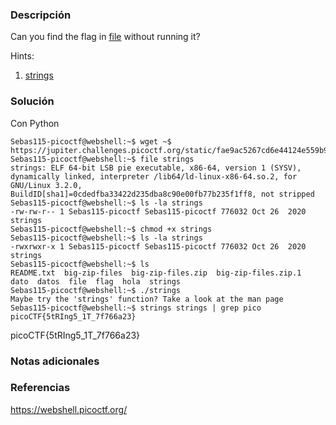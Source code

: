### Descripción
Can you find the flag in [file](https://jupiter.challenges.picoctf.org/static/fae9ac5267cd6e44124e559b901df177/strings) without running it?

Hints:
1. [strings](https://linux.die.net/man/1/strings)

### Solución
Con Python

```
Sebas115-picoctf@webshell:~$ wget ~$ https://jupiter.challenges.picoctf.org/static/fae9ac5267cd6e44124e559b901df177/strings
Sebas115-picoctf@webshell:~$ file strings   
strings: ELF 64-bit LSB pie executable, x86-64, version 1 (SYSV), dynamically linked, interpreter /lib64/ld-linux-x86-64.so.2, for GNU/Linux 3.2.0, BuildID[sha1]=0cdedfba33422d235dba8c90e00fb77b235f1ff8, not stripped
Sebas115-picoctf@webshell:~$ ls -la strings 
-rw-rw-r-- 1 Sebas115-picoctf Sebas115-picoctf 776032 Oct 26  2020 strings
Sebas115-picoctf@webshell:~$ chmod +x strings
Sebas115-picoctf@webshell:~$ ls -la strings 
-rwxrwxr-x 1 Sebas115-picoctf Sebas115-picoctf 776032 Oct 26  2020 strings
Sebas115-picoctf@webshell:~$ ls
README.txt  big-zip-files  big-zip-files.zip  big-zip-files.zip.1  dato  datos  file  flag  hola  strings
Sebas115-picoctf@webshell:~$ ./strings 
Maybe try the 'strings' function? Take a look at the man page
Sebas115-picoctf@webshell:~$ strings strings | grep pico
picoCTF{5tRIng5_1T_7f766a23}
```

picoCTF{5tRIng5_1T_7f766a23}

### Notas adicionales

### Referencias
https://webshell.picoctf.org/
